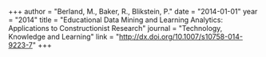 +++
author = "Berland, M., Baker, R., Blikstein, P."
date = "2014-01-01"
year = "2014"
title = "Educational Data Mining and Learning Analytics: Applications to Constructionist Research"
journal = "Technology, Knowledge and Learning"
link = "http://dx.doi.org/10.1007/s10758-014-9223-7"
+++